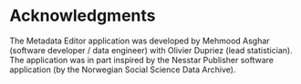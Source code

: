 # Acknowledgments

The Metadata Editor application was developed by Mehmood Asghar (software developer / data engineer) with Olivier Dupriez (lead statistician). The application was in part inspired by the Nesstar Publisher software application (by the Norwegian Social Science Data Archive). 
